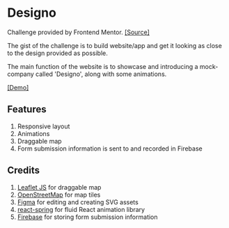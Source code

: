 # Designo
Challenge provided by Frontend Mentor. [[Source]](https://www.frontendmentor.io/challenges/designo-multipage-website-G48K6rfUT)

The gist of the challenge is to build website/app and get it looking as close to the design provided as possible.

The main function of the website is to showcase and introducing a mock-company called 'Designo', along with some animations.

[[Demo]](https://designo-0722.netlify.app)

## Features
1. Responsive layout
2. Animations 
3. Draggable map
4. Form submission information is sent to and recorded in Firebase

## Credits
1. [Leaflet JS](https://leafletjs.com/) for draggable map
2. [OpenStreetMap](https://www.openstreetmap.org/) for map tiles
3. [Figma](https://www.figma.com/) for editing and creating SVG assets
4. [react-spring](https://react-spring.io/) for fluid React animation library
5. [Firebase](https://firebase.google.com/) for storing form submission information
